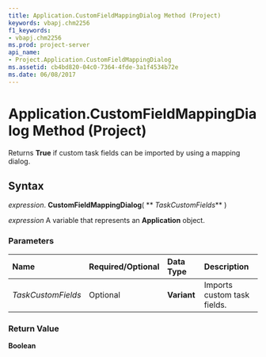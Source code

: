 ```yaml
---
title: Application.CustomFieldMappingDialog Method (Project)
keywords: vbapj.chm2256
f1_keywords:
- vbapj.chm2256
ms.prod: project-server
api_name:
- Project.Application.CustomFieldMappingDialog
ms.assetid: cb4bd820-04c0-7364-4fde-3a1f4534b72e
ms.date: 06/08/2017
---
```



# Application.CustomFieldMappingDialog Method (Project)

Returns **True** if custom task fields can be imported by using a mapping dialog.


## Syntax

 _expression_. **CustomFieldMappingDialog**( ** _TaskCustomFields_** )

 _expression_ A variable that represents an **Application** object.


### Parameters



|**Name**|**Required/Optional**|**Data Type**|**Description**|
|:-----|:-----|:-----|:-----|
| _TaskCustomFields_|Optional|**Variant**|Imports custom task fields.|

### Return Value

 **Boolean**


